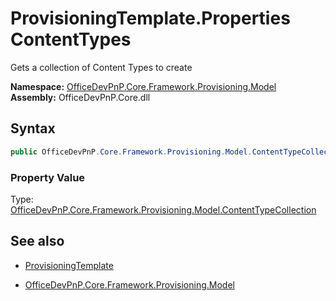 # ProvisioningTemplate.Properties ContentTypes
Gets a collection of Content Types to create  

**Namespace:** [OfficeDevPnP.Core.Framework.Provisioning.Model](OfficeDevPnP.Core.Framework.Provisioning.Model.md)  
**Assembly:** OfficeDevPnP.Core.dll  
## Syntax
```C#
public OfficeDevPnP.Core.Framework.Provisioning.Model.ContentTypeCollection ContentTypes { get; }
```

### Property Value
Type: [OfficeDevPnP.Core.Framework.Provisioning.Model.ContentTypeCollection](OfficeDevPnP.Core.Framework.Provisioning.Model.ContentTypeCollection.md) 

## See also
- [ProvisioningTemplate](ProvisioningTemplate.md) 

- [OfficeDevPnP.Core.Framework.Provisioning.Model](OfficeDevPnP.Core.Framework.Provisioning.Model.md)
